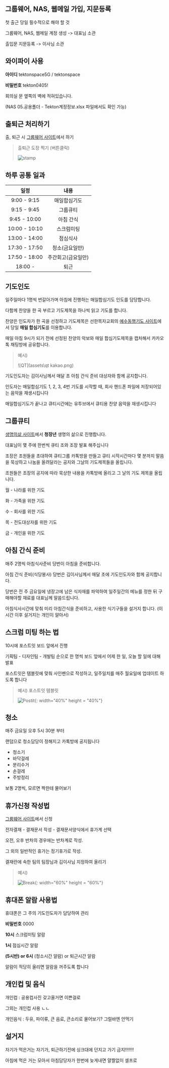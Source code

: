 ## 그룹웨어, NAS, 웹메일 가입, 지문등록

첫 출근 당일 필수적으로 해야 할 것 

그룹웨어, NAS, 웹메일 계정 생성 -> 대표님 소관

출입문 지문등록 -> 이사님 소관


## 와이파이 사용

**아이디** tektonspace5G / tektonspace

**비밀번호** tekton0405!

회의실 문 옆쪽의 벽에 적혀있습니다.

(NAS 05.공용폴더 - Tekton계정정보.xlsx 파일에서도 확인 가능)


## 출퇴근 처리하기

출, 퇴근 시 [그룹웨어 사이트](http://gw.tektonspace.com/)에서 하기

> 출퇴근 도장 찍기 (버튼클릭)
>
> ![stamp](assets\stamp.PNG)



## 하루 공통 일과

|     일정      |        내용        |
| :-----------: | :----------------: |
|  9:00 - 9:15  |    매일합심기도    |
|  9:15 - 9:45  |      그룹큐티      |
| 9:45 - 10:00  |     아침 간식      |
| 10:00 - 10:10 |     스크럼미팅     |
| 13:00 - 14:00 |      점심식사      |
| 17:30 - 17:50 |   청소(금요일만)   |
| 17:50 - 18:00 | 주간회고(금요일만) |
|    18:00 -    |        퇴근        |


## 기도인도

일주일마다 1명씩 번갈아가며 아침에 진행하는 매일합심기도 인도를 담당합니다. 

다함께 찬양을 한 곡 부르고 기도제목을 하나씩 읽고 기도를 합니다. 

찬양은 인도자가 한 곡을 선정하고 기도제목은 선한목자교회의 [예수동행기도 사이트](http://www.praywithjesus.org/)에서 당일 **매일 합심기도**를 이용합니다.

매일 아침 9시가 되기 전에 선정된 찬양의 악보와 매일 합심기도제목을 캡처해서 카카오톡 채팅방에 공유합니다.

> 예시)
>
> ![QT](assets\qt kakao.png)

기도인도자는 김이사님께서 매달 초 아침 간식 준비 대상자와 함께 공지합니다.



인도자는 매일합심기도 1, 2, 3, 4번 기도를 시작할 때, 회사 핸드폰 파일에 저장되어있는 음악을 재생시킵니다

매일합심기도가 끝나고 큐티시간에는 유투브에서 큐티용 찬양 음악을 재생시킵니다


## 그룹큐티

[생명의삶 사이트](http://www.duranno.com/qt/)에서 **청장년** 생명의 삶으로 진행합니다.

대표님이 몇 주에 한번씩 큐티 조와 조장 발표 해주십니다 

조장은 조원들을 초대하여 큐티그룹 카톡방을 만들고 큐티 시작시간마다 몇 분까지 말씀을 묵상하고 나눔을 올려달라는 공지와 그날의 기도제목들을 올립니다.

조원들은 조장의 공지에 따라 묵상한 내용을 카톡방에 올리고 그 날의 기도 제목을 올립니다.

월 - 나라를 위한 기도

화 - 가족을 위한 기도 

수 - 회사를 위한 기도

목 - 전도대상자를 위한 기도

금 - 개인을 위한 기도 


## 아침 간식 준비

매주 2명씩 아침식사준비 당번이 아침을 준비합니다.

아침 간식 준비(식당봉사) 당번은 김이사님께서 매달 초에 기도인도자와 함께 공지합니다.

당번은 전 주 금요일에 냉장고에 남은 식자재를 파악하여 일주일간의 메뉴를 정한 뒤 구매해야할 재료를 대표님께 말씀드립니다.

아침식사시간에 맞춰 미리 아침간식을 준비하고, 사용한 식기구들을 설거지 합니다. (이 시간 이후 설거지는 개인이 알아서)


## 스크럼 미팅 하는 법

10시에 포스트잇 보드 앞에서 진행

기획팀 - 디자인팀 - 개발팀 순으로 한 명씩 보드 앞에서 어제 한 일, 오늘 할 일에 대해 발표

포스트잇은 템블릿에 맞춰 사인펜으로 작성하고, 일주일치를 매주 월요일에 업데이트 하도록 합니다

> 예시) 포스트잇 템블릿
>
> ![Postit](assets\scrum_postit.jpg){: width="40%" height = "40%"}


## 청소

매주 금요일 오후 5시 30분 부터

랜덤으로 청소담당이 정해지고 카톡방에 공지됩니다

- 청소기
- 바닥걸레
- 분리수거
- 손걸레
- 주방정리

보통 2명씩, 모르면 짝한테 물어보기


## 휴가신청 작성법

[그룹웨어 사이트](http://gw.tektonspace.com/)에서 신청

전자결재 - 결재문서 작성 - 결재문서양식에서 휴가계 선택

오전, 오후 반차의 경우에는 반차계로 작성.

그 외의 일반적인 휴가는 정기휴가로 작성.

결재란에 속한 팀의 팀장님과 김이사님 지정하여 올리기

> 예시)
>
>![Break](assets\break.PNG){: width="60%" height = "60%"}


## 휴대폰 알람 사용법

휴대폰은 그 주의 기도인도자가 담당하여 관리

**비밀번호** 0000

**10시** 스크럼미팅 알람

**1시** 점심시간 알람

**(5시반) or 6시** (청소시간 알람) or 퇴근시간 알람

알람이 적당히 울리면 알람을 꺼주도록 합니다


## 개인컵 및 음식

개인컵 : 공용컵사진 갖고올거면 이쁜걸로

그외는 개인컵 사용 ㄴㄴ

개인음식 : 두유, 파이류, 큰 음료, 큰소리로 물어보기? 그럴바엔 안먹기


## 설거지

자기가 먹은거는 자기가, 퇴근하기전에 싱크대에 던지고 가기 금지!!!!!!!

아침에 먹은 거는 모아서 아침담당자가 한번에 늦게내면 얄짤없이 셀프로










